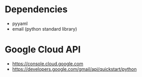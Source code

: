 # Dependencies

- pyyaml
- email (python standard library)

# Google Cloud API

- https://console.cloud.google.com
- https://developers.google.com/gmail/api/quickstart/python
